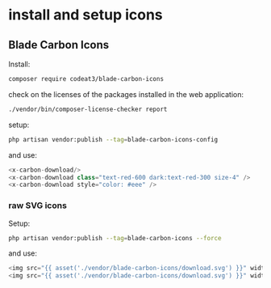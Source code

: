 # install and setup icons

## Blade Carbon Icons

Install:

```bash
composer require codeat3/blade-carbon-icons
```

check on the licenses of the packages installed in the web application:

```bash
./vendor/bin/composer-license-checker report
```

setup:

```bash
php artisan vendor:publish --tag=blade-carbon-icons-config
```

and use:

```php
<x-carbon-download/>
<x-carbon-download class="text-red-600 dark:text-red-300 size-4" />
<x-carbon-download style="color: #eee" />
```

### raw SVG icons

Setup:

```bash
php artisan vendor:publish --tag=blade-carbon-icons --force
```

and use:

```php
<img src="{{ asset('./vendor/blade-carbon-icons/download.svg') }}" width="16" height="16" />
<img src="{{ asset('./vendor/blade-carbon-icons/download.svg') }}" width="24" height="24" class="size-6" />
```
